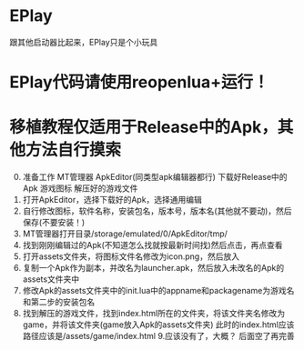 # EPlay
跟其他启动器比起来，EPlay只是个小玩具

# EPlay代码请使用reopenlua+运行！
# 移植教程仅适用于Release中的Apk，其他方法自行摸索

0. 准备工作 MT管理器 ApkEditor(同类型apk编辑器都行) 下载好Release中的Apk 游戏图标 解压好的游戏文件 
1. 打开ApkEditor，选择下载好的Apk，选择通用编辑
2. 自行修改图标，软件名称，安装包名，版本号，版本名(其他就不要动)，然后保存(不要安装！)
3. MT管理器打开目录/storage/emulated/0/ApkEditor/tmp/
4. 找到刚刚编辑过的Apk(不知道怎么找就按最新时间找)然后点击，再点查看
5. 打开assets文件夹，将图标文件名修改为icon.png，然后放入
6. 复制一个Apk作为副本，并改名为launcher.apk，然后放入未改名的Apk的assets文件夹中
7. 修改Apk的assets文件夹中的init.lua中的appname和packagename为游戏名和第二步的安装包名
8. 找到解压的游戏文件，找到index.html所在的文件夹，将该文件夹名修改为game，并将该文件夹(game放入Apk的assets文件夹) 此时的index.html应该路径应该是/assets/game/index.html
9.应该没有了，大概？
后面空了再完善